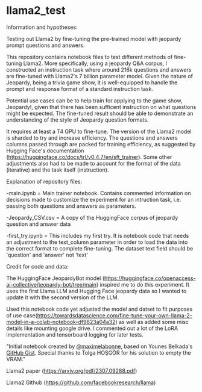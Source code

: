 # llama2_test

Information and hypotheses:

Testing out Llama2 by fine-tuning the pre-trained model with jeopardy prompt questions and answers.

This repository contains notebook files to test different methods of fine-tuning Llama2. More specifically, using a jeopardy Q&A corpus, I constructed an instruction task where around 216k questions and answers are fine-tuned with Llama2's 7 billion parameter model. Given the nature of Jeopardy, being a trivia game show, it is well-equipped to handle the prompt and response format of a standard instruction task. 


Potential use cases can be to help train for applying to the game show, Jeopardy!, given that there has been sufficent instruction on what questions might be expected. The fine-tuned result should be able to demonstrate an understanding of the style of Jeopardy question formats.

It requires at least a T4 GPU to fine-tune. The version of the Llama2 model is sharded to try and increase efficiency. The questions and answers columns passed through are packed for training efficiency, as suggested by Hugging Face's documentation (https://huggingface.co/docs/trl/v0.4.7/en/sft_trainer). Some other adjustments also had to be made to account for the format of the data (iterative) and the task itself (instruction). 


Explanation of repository files:

-main.ipynb = Main trainer notebook. Contains commented information on decisions made to customize the experiment for an intruction task, i.e. passing both questions and answers as parameters.


-Jeopardy_CSV.csv = A copy of the HuggingFace corpus of jeopardy question and answer data


-first_try.ipynb = This includes my first try. It is notebook code that needs an adjustment to the text_column parameter in order to load the data into the correct format to complete fine-tuning. The dataset text field should be 'question' and 'answer' not 'text'



Credit for code and data:

The HuggingFace JeopardyBot model (https://huggingface.co/openaccess-ai-collective/jeopardy-bot/tree/main) inspired me to do this experiment. It uses the first Llama LLM and Hugging Face jeopardy data so I wanted to update it with the second version of the LLM.


Used this notebook code yet adjusted the model and datset to fit purposes of use case(https://towardsdatascience.com/fine-tune-your-own-llama-2-model-in-a-colab-notebook-df9823a04a32) as well as added some misc details like mounting google drive. I commented out a lot of the LoRA implementation and tensorboard logging for later tests.


"Initial notebook created by [@maximelabonne](https://twitter.com/maximelabonne), based on Younes Belkada's [GitHub Gist](https://gist.github.com/younesbelkada/9f7f75c94bdc1981c8ca5cc937d4a4da). Special thanks to Tolga HOŞGÖR for his solution to empty the VRAM."

Llama2 paper (https://arxiv.org/pdf/2307.09288.pdf)

Llama2 Github (https://github.com/facebookresearch/llama)


